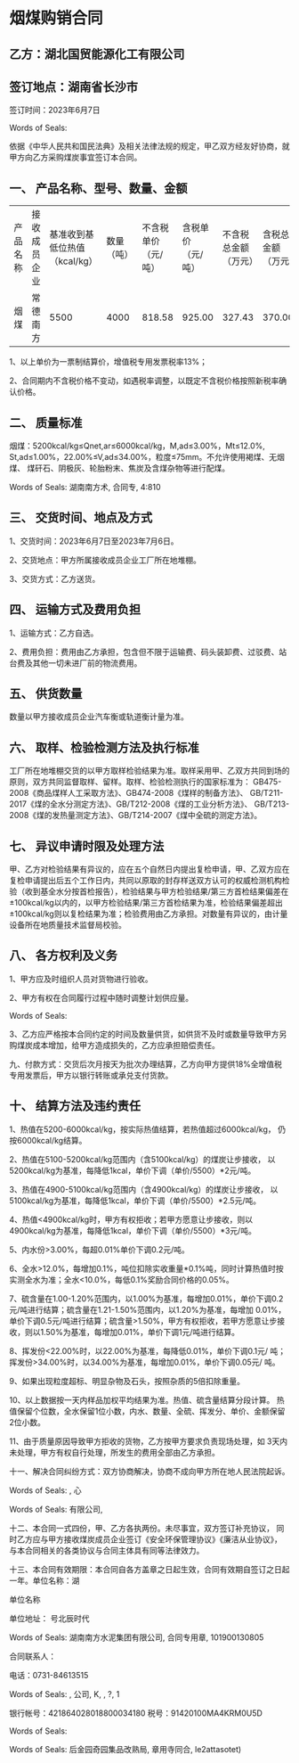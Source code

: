 

# 烟煤购销合同 

## 乙方：湖北国贸能源化工有限公司

## 签订地点：湖南省长沙市

签订时间：2023年6月7日

Words of Seals:


依据《中华人民共和国民法典》及相关法律法规的规定，甲乙双方经友好协商，就甲方向乙方采购煤炭事宜签订本合同。

## 一、 产品名称、型号、数量、金额


<html><body><table><tr><td>产品 名称</td><td>接收成员 企业</td><td>基准收到基 低位热值 （kcal/kg）</td><td>数量 （吨）</td><td>不含税 单价 （元/吨）</td><td>含税单价 （元/吨）</td><td>不含税 总金额 （万元）</td><td>含税总 金额 （万元）</td></tr><tr><td>烟煤</td><td>常德南方</td><td>5500</td><td>4000</td><td>818.58</td><td>925.00</td><td>327.43</td><td>370.00</td></tr></table></body></html>

1、以上单价为一票制结算价，增值税专用发票税率13%；

2、合同期内不含税价格不变动，如遇税率调整，以既定不含税价格按照新税率确认价格。

## 二、 质量标准

烟煤：5200kcal/kg≤Qnet,ar≤6000kcal/kg，M,ad≤3.00%，Mt≤12.0%, St,ad≤1.00%，22.00%≤V,ad≤34.00%，粒度≤75mm。不允许使用褐煤、无烟煤、 煤矸石、阴极灰、轮胎粉末、焦炭及含煤杂物等进行配煤。

Words of Seals:
湖南南方术, 合同专, 4:810

## 三、 交货时间、地点及方式

1、交货时间：2023年6月7日至2023年7月6日。

2、交货地点：甲方所属接收成员企业工厂所在地堆棚。

3、交货方式：乙方送货。

## 四、 运输方式及费用负担

1、运输方式：乙方自选。

2、费用负担：费用由乙方承担，包含但不限于运输费、码头装卸费、过驳费、站台费及其他一切未进厂前的物流费用。

## 五、 供货数量

数量以甲方接收成员企业汽车衡或轨道衡计量为准。

## 六、 取样、检验检测方法及执行标准

工厂所在地堆棚交货的以甲方取样检验结果为准。取样采用甲、乙双方共同到场的原则，双方共同监督取样、留样。取样、检验检测执行的国家标准为： GB475-2008《商品煤样人工采取方法》、GB474-2008《煤样的制备方法》、 GB/T211-2017《煤的全水分测定方法》、GB/T212-2008《煤的工业分析方法》、 GB/T213-2008《煤的发热量测定方法》、GB/T214-2007《煤中全硫的测定方法》。

## 七、 异议申请时限及处理方法

甲、乙方对检验结果有异议的，应在五个自然日内提出复检申请，甲、乙双方应在复检申请提出后五个工作日内，共同以原取的封存样送双方认可的权威检测机构检验（收到基全水分按首检报告），检验结果与甲方检验结果/第三方首检结果偏差在±100kcal/kg以内的，以甲方检验结果/第三方首检结果为准，检验结果偏差超出±100kcal/kg则以复检结果为准；检验费用由乙方承担。对数量有异议的，由计量设备所在地质量技术监督局校验。

## 八、 各方权利及义务

1、甲方应及时组织人员对货物进行验收。

2、甲方有权在合同履行过程中随时调整计划供应量。

Words of Seals:


3、乙方应严格按本合同约定的时间及数量供货，如供货不及时或数量导致甲方另购煤炭成本增加，给甲方造成损失的，乙方应承担赔偿责任。

九、付款方式：交货后次月按天为批次办理结算，乙方向甲方提供18%全增值税专用发票后，甲方以银行转账或承兑支付货款。

## 十、 结算方法及违约责任

1、热值在5200-6000kcal/kg，按实际热值结算，若热值超过6000kcal/kg， 仍按6000kcal/kg结算。

2、热值在5100-5200kcal/kg范围内（含5100kcal/kg）的煤炭让步接收， 以5200kcal/kg为基准，每降低1kcal，单价下调（单价/5500）*2元/吨。

3、热值在4900-5100kcal/kg范围内（含4900kcal/kg）的煤炭让步接收， 以5100kcal/kg为基准，每降低1kcal，单价下调（单价/5500）*2.5元/吨。

4、热值<4900kcal/kg时，甲方有权拒收；若甲方愿意让步接收，则以 4900kcal/kg为基准，每降低1kcal，单价下调（单价/5500）*3元/吨。

5、内水份>3.00%，每超0.01%单价下调0.2元/吨。

6、全水>12.0%，每增加0.1%，吨位扣除实收重量*0.1%吨，同时计算热值时按实测全水为准；全水<10.0%，每低0.1%奖励合同价格的0.05%。

7、硫含量在1.00-1.20%范围内，以1.00%为基准，每增加0.01%，单价下调0.2元/吨进行结算；硫含量在1.21-1.50%范围内，以1.20%为基准，每增加 0.01%，单价下调0.5元/吨进行结算；硫含量>1.50%，甲方有权拒收，若甲方愿意让步接收，则以1.50%为基准，每增加0.01%，单价下调1元/吨进行结算。

8、挥发份<22.00%时，以22.00%为基准，每降低0.01%，单价下调0.1元/ 吨；挥发份>34.00%时，以34.00%为基准，每增加0.01%，单价下调0.05元/ 吨。

9、如果出现粒度超标、明显杂物及石头，按照杂质的5倍扣除重量。

10、以上数据按一天内样品加权平均结果为准。热值、硫含量结算分段计算。 热值保留个位数，全水保留1位小数，内水、数量、全硫、挥发分、单价、金额保留2位小数。

11、由于质量原因导致甲方拒收的货物，乙方按甲方要求负责现场处理，如 3天内未处理，甲方有权自行处理，所发生的费用全部由乙方承担。

十一、解决合同纠纷方式：双方协商解决，协商不成向甲方所在地人民法院起诉。

Words of Seals:
, 心

Words of Seals:
有限公司,

十二、本合同一式四份，甲、乙方各执两份。未尽事宜，双方签订补充协议， 同时乙方应与甲方接收煤炭成员企业签订《安全环保管理协议》《廉洁从业协议》， 与本合同相关的各类协议与合同主体具有同等法律效力。

十三、本合同有效期限：本合同自各方盖章之日起生效，合同有效期自签订之日起一年。单位名称：湖

单位名称

单位地址： 号北辰时代

Words of Seals:
湖南南方水泥集团有限公司, 合同专用章, 101900130805

合同联系人：

电话：0731-84613515

Words of Seals:
, 公司, K, , ?, 1

银行帐号：421864028018800034180 税号：91420100MA4KRM0U5D

Words of Seals:


Words of Seals:
后金园奇园集品改熟局, 章用寺同合, le2attasotet)